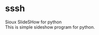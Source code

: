 # sssh
Sioux SlideSHow for python                                              
This is simple sideshow program for python.
